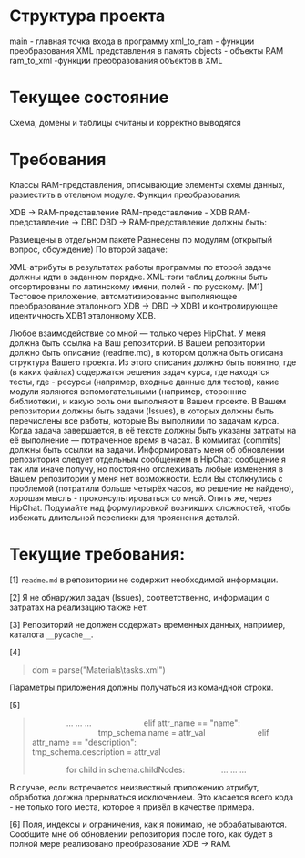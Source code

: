 # Структура проекта
main - главная точка входа в программу
xml_to_ram - функции преобразования XML представления в память
objects - объекты RAM
ram_to_xml -функции преобразования объектов в XML

# Текущее состояние
Схема, домены и таблицы считаны и корректно выводятся





# Требования
Классы RAM-представления, описывающие элементы схемы данных, разместить в отельном модуле.
Функции преобразования:

XDB -> RAM-представление
RAM-представление - XDB
RAM-представление -> DBD
DBD -> RAM-представление
должны быть:

Размещены в отдельном пакете
Разнесены по модулям (открытый вопрос, обсуждение)
По второй задаче:

XML-атрибуты в результатах работы программы по второй задаче должны идти в заданном порядке.
XML-тэги таблиц должны быть отсортированы по латинскому имени, полей - по русскому.
[M1] Тестовое приложение, автоматизированно выполняющее преобразование эталонного XDB -> DBD -> XDB1 и контролирующее идентичность XDB1 эталонному XDB.


Любое взаимодействие со мной — только через HipChat.
У меня должна быть ссылка на Ваш репозиторий.
В Вашем репозитории должно быть описание (readme.md), в котором должна быть описана структура Вашего проекта. Из этого описания должно быть понятно, где (в каких файлах) содержатся решения задач курса, где находятся тесты, где - ресурсы (например, входные данные для тестов), какие модули являются вспомогательными (например, сторонние библиотеки), и какую роль они выполняют в Вашем проекте.
В Вашем репозитории должны быть задачи (Issues), в которых должны быть перечислены все работы, которые Вы выполнили по задачам курса.
Когда задача завершается, в её тексте должны быть указаны затраты на её выполнение — потраченное время в часах.
В коммитах (commits) должны быть ссылки на задачи.
Информировать меня об обновлении репозитория следует отдельным сообщением в HipChat: сообщение я так или иначе получу, но постоянно отслеживать любые изменения в Вашем репозитории у меня нет возможности.
Если Вы столкнулись с проблемой (потратили больше четырёх часов, но решение не найдено), хорошая мысль - проконсультироваться со мной. Опять же, через HipChat. Подумайте над формулировкой возникших сложностей, чтобы избежать длительной переписки для прояснения деталей.


# Текущие требования:

[1] `readme.md` в репозитории не содержит необходимой информации.

[2] Я не обнаружил задач (Issues), соответственно, информации о затратах на реализацию также нет.

[3] Репозиторий не должен содержать временных данных, например, каталога `__pycache__`.

[4]
> dom = parse("Materials\\tasks.xml")
>
Параметры приложения должны получаться из командной строки.

[5]
>         ... ... ...
>             elif attr_name == "name":
>                 tmp_schema.name = attr_val
>             elif attr_name == "description":
>                 tmp_schema.description = attr_val
> 
>         for child in schema.childNodes:
>         ... ... ...
>
В случае, если встречается неизвестный приложению атрибут, обработка должна прерываться исключением.
Это касается всего кода - не только того места, которое я привёл в качестве примера.

[6] Поля, индексы и ограничения, как я понимаю, не обрабатываются.
Сообщите мне об обновлении репозитория после того, как будет в полной мере реализовано преобразование XDB -> RAM.
